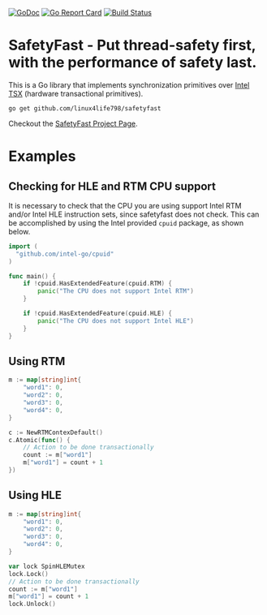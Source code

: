 [![GoDoc](https://godoc.org/github.com/linux4life798/safetyfast?status.svg)](https://godoc.org/github.com/linux4life798/safetyfast)
[![Go Report Card](https://goreportcard.com/badge/github.com/linux4life798/safetyfast)](https://goreportcard.com/report/github.com/linux4life798/safetyfast)
[![Build Status](https://travis-ci.org/linux4life798/safetyfast.svg?branch=master)](https://travis-ci.org/linux4life798/safetyfast)

# SafetyFast - Put thread-safety first, with the performance of safety last.

This is a Go library that implements synchronization primitives over
[Intel TSX][wikipedia-tsx] (hardware transactional primitives).

```shell
go get github.com/linux4life798/safetyfast
```

Checkout the [SafetyFast Project Page](http://craighesling.com/project/safetyfast).

# Examples

## Checking for HLE and RTM CPU support
It is necessary to check that the CPU you are using support Intel RTM and/or
Intel HLE instruction sets, since safetyfast does not check.
This can be accomplished by using the Intel provided `cpuid` package, as shown
below.

```go
import (
  "github.com/intel-go/cpuid"
)

func main() {
	if !cpuid.HasExtendedFeature(cpuid.RTM) {
		panic("The CPU does not support Intel RTM")
	}

	if !cpuid.HasExtendedFeature(cpuid.HLE) {
		panic("The CPU does not support Intel HLE")
	}
}

```

## Using RTM

```go
m := map[string]int{
    "word1": 0,
    "word2": 0,
    "word3": 0,
    "word4": 0,
}

c := NewRTMContexDefault()
c.Atomic(func() {
    // Action to be done transactionally
    count := m["word1"]
    m["word1"] = count + 1
})
```

## Using HLE

```go
m := map[string]int{
    "word1": 0,
    "word2": 0,
    "word3": 0,
    "word4": 0,
}

var lock SpinHLEMutex
lock.Lock()
// Action to be done transactionally
count := m["word1"]
m["word1"] = count + 1
lock.Unlock()
```

[wikipedia-tsx]: https://en.wikipedia.org/wiki/Transactional_Synchronization_Extensions
